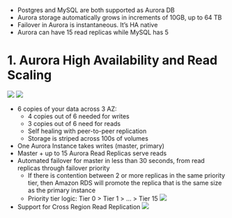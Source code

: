 
- Postgres and MySQL are both supported as Aurora DB
- Aurora storage automatically grows in increments of 10GB, up to 64 TB
- Failover in Aurora is instantaneous. It’s HA native
- Aurora can have 15 read replicas while MySQL has 5

# 1. Aurora High Availability and Read Scaling

![](https://i.loli.net/2019/08/08/t4yps2MCrq6Zzli.png)
![](https://i.loli.net/2019/08/08/VIHdKQoCRPTaney.png)

- 6 copies of your data across 3 AZ:
  - 4 copies out of 6 needed for writes
  - 3 copies out of 6 need for reads
  - Self healing with peer-to-peer replication
  - Storage is striped across 100s of volumes
- One Aurora Instance takes writes (master, primary)
- Master + up to 15 Aurora Read Replicas serve reads
- Automated failover for master in less than 30 seconds, from read replicas through failover priority
  - If there is contention between 2 or more replicas in the same priority tier, then Amazon RDS will promote the replica that is the same size as the primary instance
  - Priority tier logic: Tier 0 > Tier 1 > … > Tier 15
  ![](https://i.loli.net/2019/08/08/wiyVdMlkCsxXv8S.png)
- Support for Cross Region Read Replication
  ![](https://i.loli.net/2019/08/08/IFlUBYy61RxWzrA.png)
